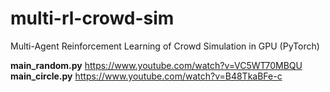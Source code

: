 # multi-rl-crowd-sim
Multi-Agent Reinforcement Learning of Crowd Simulation in GPU (PyTorch)

**main_random.py** https://www.youtube.com/watch?v=VC5WT70MBQU
**main_circle.py** https://www.youtube.com/watch?v=B48TkaBFe-c

